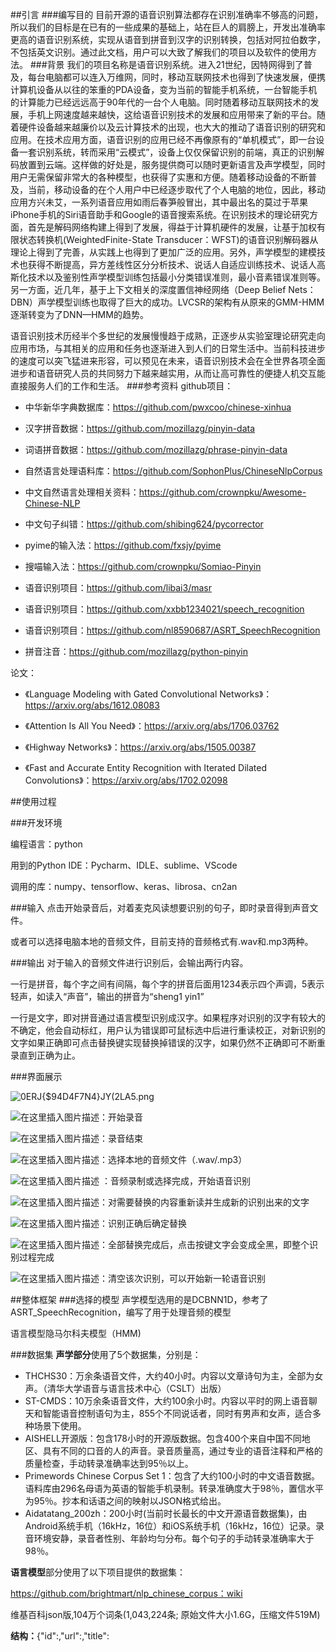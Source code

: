 

##引言
###编写目的
目前开源的语音识别算法都存在识别准确率不够高的问题，所以我们的目标是在已有的一些成果的基础上，站在巨人的肩膀上，开发出准确率更高的语音识别系统，实现从语音到拼音到汉字的识别转换，包括对阿拉伯数字，不包括英文识别。通过此文档，用户可以大致了解我们的项目以及软件的使用方法。
###背景
我们的项目名称是语音识别系统。进入21世纪，因特网得到了普及，每台电脑都可以连入万维网，同时，移动互联网技术也得到了快速发展，便携计算机设备从以往的笨重的PDA设备，变为当前的智能手机系统，一台智能手机的计算能力已经远远高于90年代的一台个人电脑。同时随着移动互联网技术的发展，手机上网速度越来越快，这给语音识别技术的发展和应用带来了新的平台。随着硬件设备越来越廉价以及云计算技术的出现，也大大的推动了语音识别的研究和应用。在技术应用方面，语音识别的应用已经不再像原有的“单机模式”，即一台设备一套识别系统，转而采用“云模式”，设备上仅仅保留识别的前端，真正的识别解码放置到云端。这样做的好处是，服务提供商可以随时更新语言及声学模型，同时用户无需保留非常大的各种模型，也获得了实惠和方便。随着移动设备的不断普及，当前，移动设备的在个人用户中已经逐步取代了个人电脑的地位，因此，移动应用方兴未艾，一系列语音应用如雨后春笋般冒出，其中最出名的莫过于苹果iPhone手机的Siri语音助手和Google的语音搜索系统。在识别技术的理论研究方面，首先是解码网络构建上得到了发展，得益于计算机硬件的发展，让基于加权有限状态转换机(WeightedFinite-State Transducer：WFST)的语音识别解码器从理论上得到了完善，从实践上也得到了更加广泛的应用。另外，声学模型的建模技术也获得不断提高，异方差线性区分分析技术、说话人自适应训练技术、说话人高斯化技术以及鉴别性声学模型训练包括最小分类错误准则，最小音素错误准则等。另一方面，近几年，基于上下文相关的深度置信神经网络（Deep Belief Nets：DBN）声学模型训练也取得了巨大的成功。LVCSR的架构有从原来的GMM-HMM逐渐转变为了DNN—HMM的趋势。

语音识别技术历经半个多世纪的发展慢慢趋于成熟，正逐步从实验室理论研究走向应用市场，与其相关的应用和任务也逐渐进入到人们的日常生活中。当前科技进步的速度可以突飞猛进来形容，可以预见在未来，语音识别技术会在全世界各项全面进步和语音研究人员的共同努力下越来越实用，从而让高可靠性的便捷人机交互能直接服务人们的工作和生活。
###参考资料
github项目：

+ 中华新华字典数据库：https://github.com/pwxcoo/chinese-xinhua

+ 汉字拼音数据：https://github.com/mozillazg/pinyin-data

+ 词语拼音数据：https://github.com/mozillazg/phrase-pinyin-data

+ 自然语言处理语料库：https://github.com/SophonPlus/ChineseNlpCorpus

+ 中文自然语言处理相关资料：https://github.com/crownpku/Awesome-Chinese-NLP

+ 中文句子纠错：https://github.com/shibing624/pycorrector

+ pyime的输入法：https://github.com/fxsjy/pyime

+ 搜喵输入法：https://github.com/crownpku/Somiao-Pinyin

+ 语音识别项目：https://github.com/libai3/masr

+ 语音识别项目：https://github.com/xxbb1234021/speech_recognition

+ 语音识别项目：https://github.com/nl8590687/ASRT_SpeechRecognition

+ 拼音注音：https://github.com/mozillazg/python-pinyin



论文：

+ 《Language Modeling with Gated Convolutional Networks》：https://arxiv.org/abs/1612.08083

+ 《Attention Is All You Need》：https://arxiv.org/abs/1706.03762

+ 《Highway Networks》：https://arxiv.org/abs/1505.00387

+ 《Fast and Accurate Entity Recognition with Iterated Dilated Convolutions》：https://arxiv.org/abs/1702.02098

##使用过程


###开发环境

编程语言：python 

用到的Python IDE：Pycharm、IDLE、sublime、VScode

调用的库：numpy、tensorflow、keras、librosa、cn2an

###输入
点击开始录音后，对着麦克风读想要识别的句子，即时录音得到声音文件。

或者可以选择电脑本地的音频文件，目前支持的音频格式有.wav和.mp3两种。


###输出
对于输入的音频文件进行识别后，会输出两行内容。

一行是拼音，每个字之间有间隔，每个字的拼音后面用1234表示四个声调，5表示轻声，如读入“声音”，输出的拼音为“sheng1 yin1”

一行是文字，即对拼音通过语言模型识别成汉字。如果程序对识别的汉字有较大的不确定，他会自动标红，用户认为错误即可鼠标选中后进行重读校正，对新识别的文字如果正确即可点击替换键实现替换掉错误的汉字，如果仍然不正确即可不断重录直到正确为止。

###界面展示

![0ERJ{$94D4F7[N4}JY(2LA5.png](https://i.loli.net/2019/07/10/5d254e946dcd260600.png)](https://i.loli.net/2019/07/10/5d254e946dcd260600.png)

![在这里插入图片描述](https://img-blog.csdnimg.cn/20190710104127370.png)：开始录音

![在这里插入图片描述](https://img-blog.csdnimg.cn/20190710104245869.png)：录音结束

![在这里插入图片描述](https://img-blog.csdnimg.cn/20190710104250616.png)：选择本地的音频文件（.wav/.mp3）

![在这里插入图片描述](https://img-blog.csdnimg.cn/20190710104255757.png) ：音频录制或选择完成，开始语音识别

![在这里插入图片描述](https://img-blog.csdnimg.cn/20190710104302157.png)：对需要替换的内容重新读并生成新的识别出来的文字

![在这里插入图片描述](https://img-blog.csdnimg.cn/20190710104306854.png)：识别正确后确定替换

![在这里插入图片描述](https://img-blog.csdnimg.cn/20190710104312599.png)：全部替换完成后，点击按键文字会变成全黑，即整个识别过程完成


![在这里插入图片描述](https://img-blog.csdnimg.cn/20190710104318868.png)：清空该次识别，可以开始新一轮语音识别

##整体框架
###选择的模型
声学模型选用的是DCBNN1D，参考了ASRT_SpeechRecognition，编写了用于处理音频的模型

语言模型隐马尔科夫模型（HMM)

###数据集
**声学部分**使用了5个数据集，分别是：

+ THCHS30：万余条语音文件，大约40小时。内容以文章诗句为主，全部为女声。（清华大学语音与语言技术中心（CSLT）出版）
+ ST-CMDS：10万余条语音文件，大约100余小时。内容以平时的网上语音聊天和智能语音控制语句为主，855个不同说话者，同时有男声和女声，适合多种场景下使用。
+ AISHELL开源版：包含178小时的开源版数据。包含400个来自中国不同地区、具有不同的口音的人的声音。录音质量高，通过专业的语音注释和严格的质量检查，手动转录准确率达到95％以上。
+ Primewords Chinese Corpus Set 1：包含了大约100小时的中文语音数据。语料库由296名母语为英语的智能手机录制。转录准确度大于98％，置信水平为95％。抄本和话语之间的映射以JSON格式给出。
+ Aidatatang_200zh：200小时(当前时长最长的中文开源语音数据集)，由Android系统手机（16kHz，16位）和iOS系统手机（16kHz，16位）记录。录音环境安静，录音者性别、年龄均匀分布。每个句子的手动转录准确率大于98％。

**语言模型**部分使用了以下项目提供的数据集：

https://github.com/brightmart/nlp_chinese_corpus：wiki

维基百科json版,104万个词条(1,043,224条; 原始文件大小1.6G，压缩文件519M)

**结构：**{"id":<id>,"url":<url>,"title":<title>,"text":<text>} 其中，title是词条的标题，text是正文；通过"\n\n"换行。

**示例：**{"id": "53", "url": "https://zh.wikipedia.org/wiki?curid=53", "title": "经济学", "text": "经济学

经济学是一门对产品和服务的生产、分配以及消费进行研究的社会科学。西方语言中的“经济学”一词源于古希腊的。

经济学注重的是研究经济行为者在一个经济体系下的行为，以及他们彼此之间的互动。在现代，经济学的教材通常将这门领域的研究分为总体经济学和个体经济学。微观经济学检视一个社会里基本层次的行为，包括个体的行为者（例如个人、公司、买家或卖家）以及与市场的互动。而宏观经济学则分析整个经济体和其议题，包括失业、通货膨胀、经济成长、财政和货币政策等。..."}

[![wiki_zh.jpg](https://i.loli.net/2019/07/10/5d258f04ca5bd62777.jpg)](https://i.loli.net/2019/07/10/5d258f04ca5bd62777.jpg)

###UI框架

UI部分因为不需要做成web或者app所以只需要一个简单的界面，供用户进行交互即可。每一层相应位置设置按钮并实现一个功能。声学模型和语言模型相当于是一个黑箱供UI调用，UI通过录音或者读取文件向声学模型提供音频，并接收声学模型和语言模型识别出来的结果。

![0ERJ{$94D4F7[N4}JY(2LA5.png](https://i.loli.net/2019/07/10/5d254e946dcd260600.png)](https://i.loli.net/2019/07/10/5d254e946dcd260600.png)

[![第一层.png](https://i.loli.net/2019/07/10/5d259afa8b2ae16041.png)](https://i.loli.net/2019/07/10/5d259afa8b2ae16041.png)  第一层是用户交互的按键

[![第二层.png](https://i.loli.net/2019/07/10/5d259be77be5b58854.png)](https://i.loli.net/2019/07/10/5d259be77be5b58854.png)   第二层选择声学模型和语言模型，但是目前用的声学模型和语言模型都只有一个，所以该层的功能还没有用到

[![第三层.png](https://i.loli.net/2019/07/10/5d259ccf2b2d264644.png)](https://i.loli.net/2019/07/10/5d259ccf2b2d264644.png)   第三层显示由识别的拼音得到的汉字

[![第四层.png](https://i.loli.net/2019/07/10/5d259d06264e486035.png)](https://i.loli.net/2019/07/10/5d259d06264e486035.png)   第四层显示声学模型得到的拼音

## 体系架构
acoustic下是声学模型

- Reader是读取各种数据集，和数据生成器的类
- 其他py文件是各自的模型，调用通用的接口，compile、save、load、fit

core下是各种模型用到的层

examples下是训练各种模型的方法
feature下是特征提取方法，需要实现基于batch的提取

language下是语言模型实现

- TODO 需要实现Reader

util下是各种工具，包括拼音处理的，用于损失函数绘制的...等

visualization下是可视化工具，用来提供一个UI工具

jointly 下是联合训练模型，从语音->汉字的端到端模型


##结构图

[![UML.png](https://i.loli.net/2019/07/10/5d2598a51c9cf23778.png)](https://i.loli.net/2019/07/10/5d2598a51c9cf23778.png)

##评价指标
+ **WER 字错误率 Word Error Rate**

为了使识别出来的词序列和标准的词序列之间保持一致，需要进行替换、删除或者插入某些词，这些插入、替换或删除的词的总个数，除以标准的词序列中词的总个数的百分比，即为WER。

公式为： [![WER.jpg](https://i.loli.net/2019/07/10/5d259effcf0c234517.jpg)](https://i.loli.net/2019/07/10/5d259effcf0c234517.jpg)


Substitution——替换

Deletion——删除

Insertion——插入

N——单词数目

+ **SER句错误率，Sentence Error Rate**

SER表述为句子中如果有一个词识别错误，那么这个句子被认为识别错误，句子识别错误的的个数，除以总的句子个数即为SER

其计算公式如下所示： [![SER.png](https://i.loli.net/2019/07/10/5d259f5f1514a90391.png)](https://i.loli.net/2019/07/10/5d259f5f1514a90391.png)

+ 注意事项

WER可以分男女、快慢、口音、数字/英文/中文等情况，分别来看。

因为有插入词，所以理论上WER有可能大于100%，但实际中、特别是大样本量的时候，是不可能的，否则就太差了，不可能被商用。

站在纯产品体验角度，很多人会以为识别率应该等于“句子识别正确的个数/总的句子个数”，即“识别（正确）率等于96%”这种，实际工作中，这个应该指向“SER（句错误率，Sentence Error Rate）”，即“句子识别错误的个数/总的句子个数”。不过据说在实际工作中，一般句错误率是字错误率的2~3倍，所以可能就不怎么看了。




## 本项目的优点
- 数据接口易于使用，常用的几个数据集已经实现了接口，只需要下载，解压，在配置文件中更改路径后，即可运行清洗方法，并自动获取所有音频和标注
- 模型类已经写好，只需要关注模型结构，并保证输入输出格式，之后只需不到10行代码即可完成自动保存、训练
- 集成了目前的几个开源项目中的模型，并训练了相应的模型文件
- 较为详细的注释和清晰的代码，易于学习和修改

